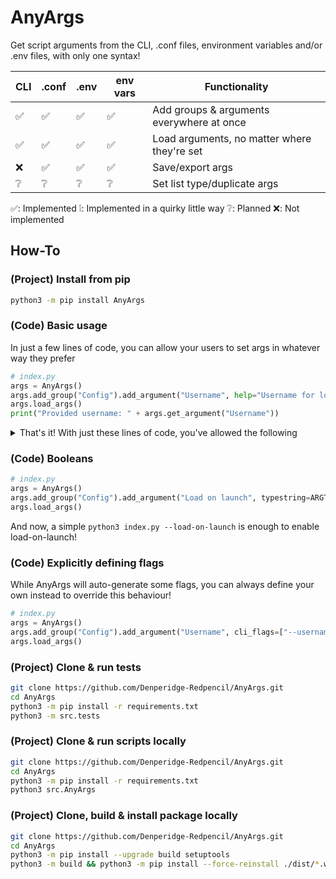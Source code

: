 # AnyArgs

Get script arguments from the CLI, .conf files, environment variables and/or .env files, with only one syntax!


| CLI  | .conf | .env | env vars | Functionality | 
| ---- | ----- | ---- | -------- | ------------- |
|  ✅  |  ✅   |  ✅  |    ✅    | Add groups & arguments everywhere at once        |
|  ✅  |  ✅   |  ✅  |    ✅    | Load arguments, no matter where they're set      |
|  ❌  |  ✅   |  ✅  |    ✅    | Save/export args                                 |
|  ❔  |  ❔   |  ❔  |    ❔    | Set list type/duplicate args                     |


✅: Implemented
❕: Implemented in a quirky little way
❔: Planned
❌: Not implemented

## How-To
### (Project) Install from pip
```bash
python3 -m pip install AnyArgs 
```

### (Code) Basic usage 
In just a few lines of code, you can allow your users to set args in whatever way they prefer
```python
# index.py
args = AnyArgs()
args.add_group("Config").add_argument("Username", help="Username for logging in")
args.load_args()
print("Provided username: " + args.get_argument("Username"))
```
<details>
<summary>That's it! With just these lines of code, you've allowed the following</summary>

- A help interface through `python3 index.py -h` or `python3 index.py --help`
- A CLI interface through `python3 index.py --username Denperidge` and `python3 index.py -u Denperidge`
- Allow configuring through a .env in the current working directory with `USERNAME=Denperidge`
- Allow configuring through environment variables with `export USERNAME=Denperidge`
- Allow configuring through a *.conf in the current working directory with 
    ```conf
    [Config]
    Username=Denperidge
    ```


</details>

### (Code) Booleans
```python
# index.py
args = AnyArgs()
args.add_group("Config").add_argument("Load on launch", typestring=ARGTYPE_BOOLEAN, help="Whether to load files on launch", default=False)
args.load_args()
```
And now, a simple `python3 index.py --load-on-launch` is enough to enable load-on-launch!

### (Code) Explicitly defining flags
While AnyArgs will auto-generate some flags, you can always define your own instead to override this behaviour!
```python
# index.py
args = AnyArgs()
args.add_group("Config").add_argument("Username", cli_flags=["--username", "--login", "--email"])
args.load_args()
```

### (Project) Clone & run tests
```bash
git clone https://github.com/Denperidge-Redpencil/AnyArgs.git
cd AnyArgs
python3 -m pip install -r requirements.txt
python3 -m src.tests
```

### (Project) Clone & run scripts locally
```bash
git clone https://github.com/Denperidge-Redpencil/AnyArgs.git
cd AnyArgs
python3 -m pip install -r requirements.txt
python3 src.AnyArgs
```

### (Project) Clone, build & install package locally
```bash
git clone https://github.com/Denperidge-Redpencil/AnyArgs.git
cd AnyArgs
python3 -m pip install --upgrade build setuptools
python3 -m build && python3 -m pip install --force-reinstall ./dist/*.whl
```
